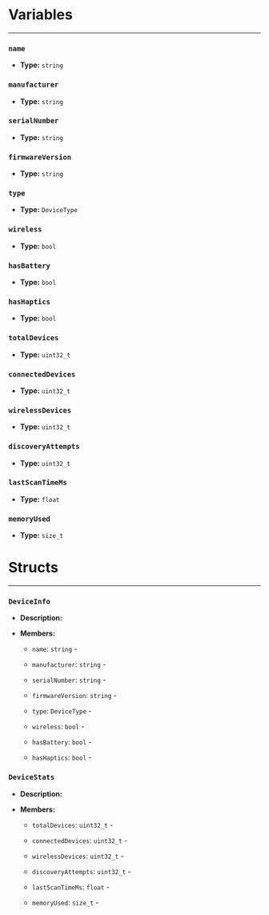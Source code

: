 
# Variables
---

### `name`

- **Type:** `string`



### `manufacturer`

- **Type:** `string`



### `serialNumber`

- **Type:** `string`



### `firmwareVersion`

- **Type:** `string`



### `type`

- **Type:** `DeviceType`



### `wireless`

- **Type:** `bool`



### `hasBattery`

- **Type:** `bool`



### `hasHaptics`

- **Type:** `bool`



### `totalDevices`

- **Type:** `uint32_t`



### `connectedDevices`

- **Type:** `uint32_t`



### `wirelessDevices`

- **Type:** `uint32_t`



### `discoveryAttempts`

- **Type:** `uint32_t`



### `lastScanTimeMs`

- **Type:** `float`



### `memoryUsed`

- **Type:** `size_t`




# Structs
---

### `DeviceInfo`

- **Description:** 

- **Members:**

  - `name`: `string` - 

  - `manufacturer`: `string` - 

  - `serialNumber`: `string` - 

  - `firmwareVersion`: `string` - 

  - `type`: `DeviceType` - 

  - `wireless`: `bool` - 

  - `hasBattery`: `bool` - 

  - `hasHaptics`: `bool` - 



### `DeviceStats`

- **Description:** 

- **Members:**

  - `totalDevices`: `uint32_t` - 

  - `connectedDevices`: `uint32_t` - 

  - `wirelessDevices`: `uint32_t` - 

  - `discoveryAttempts`: `uint32_t` - 

  - `lastScanTimeMs`: `float` - 

  - `memoryUsed`: `size_t` - 


